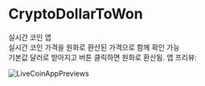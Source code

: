 # CryptoDollarToWon
실시간 코인 앱  
실시간 코인 가격을 원화로 환산된 가격으로 함께 확인 가능  
기본값 달러로 받아지고 버튼 클릭하면 원화로 환산됨. 
앱 프리뷰:  
  
  
![LiveCoinAppPreviews](https://user-images.githubusercontent.com/90740892/175232662-19c175b2-357d-4097-b82c-c8c02fdf654d.gif)
